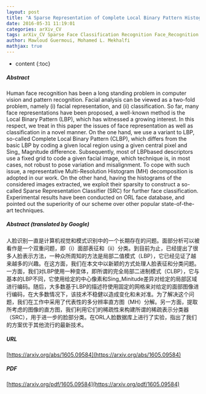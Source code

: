 ```yaml
---
layout: post
title: "A Sparse Representation of Complete Local Binary Pattern Histogram for Human Face Recognition"
date: 2016-05-31 11:19:01
categories: arXiv_CV
tags: arXiv_CV Sparse Face Classification Recognition Face_Recognition
author: Mawloud Guermoui, Mohamed L. Mekhalfi
mathjax: true
---
```


* content
{:toc}

##### Abstract
Human face recognition has been a long standing problem in computer vision and pattern recognition. Facial analysis can be viewed as a two-fold problem, namely (i) facial representation, and (ii) classification. So far, many face representations have been proposed, a well-known method is the Local Binary Pattern (LBP), which has witnessed a growing interest. In this respect, we treat in this paper the issues of face representation as well as classification in a novel manner. On the one hand, we use a variant to LBP, so-called Complete Local Binary Pattern (CLBP), which differs from the basic LBP by coding a given local region using a given central pixel and Sing_ Magnitude difference. Subsequently, most of LBPbased descriptors use a fixed grid to code a given facial image, which technique is, in most cases, not robust to pose variation and misalignment. To cope with such issue, a representative Multi-Resolution Histogram (MH) decomposition is adopted in our work. On the other hand, having the histograms of the considered images extracted, we exploit their sparsity to construct a so-called Sparse Representation Classifier (SRC) for further face classification. Experimental results have been conducted on ORL face database, and pointed out the superiority of our scheme over other popular state-of-the-art techniques.

##### Abstract (translated by Google)
人脸识别一直是计算机视觉和模式识别中的一个长期存在的问题。面部分析可以被看作是一个双重问题，即（i）面部表征和（ii）分类。到目前为止，已经提出了很多人脸表示方法，一种众所周知的方法是局部二值模式（LBP），它已经见证了越来越多的兴趣。在这方面，我们在本文中以新颖的方式处理人脸表征和分类问题。一方面，我们对LBP使用一种变体，即所谓的完全局部二进制模式（CLBP），它与基本的LBP不同，它使用给定的中心像素和Sing_Minitude差异对给定的局部区域进行编码。随后，大多数基于LBP的描述符使用固定的网格来对给定的面部图像进行编码，在大多数情况下，该技术不稳健以造成变化和未对准。为了解决这个问题，我们在工作中采用了代表性的多分辨率直方图（MH）分解。另一方面，提取所考虑的图像的直方图，我们利用它们的稀疏性来构建所谓的稀疏表示分类器（SRC），用于进一步的脸部分类。在ORL人脸数据库上进行了实验，指出了我们的方案优于其他流行的最新技术。

##### URL
[https://arxiv.org/abs/1605.09584](https://arxiv.org/abs/1605.09584)

##### PDF
[https://arxiv.org/pdf/1605.09584](https://arxiv.org/pdf/1605.09584)

